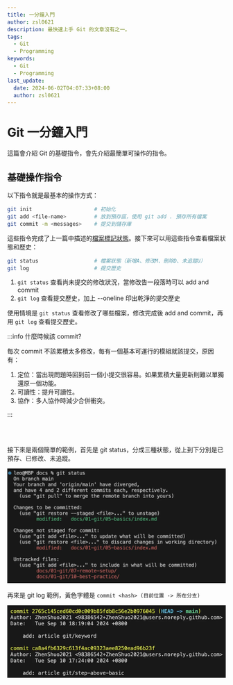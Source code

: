 ```yaml
---
title: 一分鐘入門
author: zsl0621
description: 最快速上手 Git 的文章沒有之一。
tags:
  - Git
  - Programming
keywords:
  - Git
  - Programming
last_update:
  date: 2024-06-02T04:07:33+08:00
  author: zsl0621
---
```


# Git 一分鐘入門

這篇會介紹 Git 的基礎指令，會先介紹最簡單可操作的指令。


## 基礎操作指令
以下指令就是最基本的操作方式：
```sh
git init                    # 初始化
git add <file-name>         # 放到預存區，使用 git add . 預存所有檔案
git commit -m <messages>    # 提交到儲存庫
```

這些指令完成了上一篇中描述的[檔案標記狀態](/docs/git/preliminary#git-是什麼)。接下來可以用這些指令查看檔案狀態和歷史：

```sh
git status                  # 檔案狀態（新增A、修改M、刪除D、未追蹤U）
git log                     # 提交歷史
```

1. `git status` 查看尚未提交的修改狀況，當修改告一段落時可以 add and commit
2. `git log` 查看提交歷史，加上 --oneline 印出乾淨的提交歷史

使用情境是 `git status` 查看修改了哪些檔案，修改完成後 add and commit，再用 `git log` 查看提交歷史。

:::info 什麼時候該 commit?

每次 commit 不該累積太多修改，每有一個基本可運行的模組就該提交，原因有：

1. 定位：當出現問題時回到前一個小提交很容易。如果累積大量更新則難以單獨還原一個功能。
2. 可讀性：提升可讀性。
3. 協作：多人協作時減少合併衝突。

:::


<br /><br />


接下來是兩個簡單的範例，首先是 git status，分成三種狀態，從上到下分別是已預存、已修改、未追蹤。

![git status](git-status.webp "git status")
<br />

再來是 git log 範例，黃色字體是 `commit <hash> (目前位置 -> 所在分支)`   

![git log](git-log.webp "git log")


